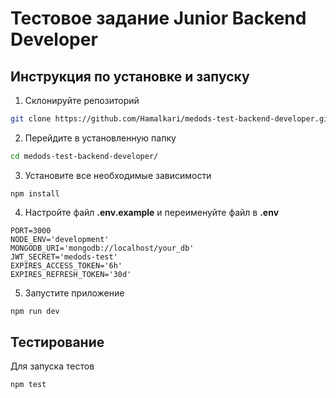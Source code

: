 # Тестовое задание Junior Backend Developer

## Инструкция по установке и запуску

1. Склонируйте репозиторий
```sh
git clone https://github.com/Hamalkari/medods-test-backend-developer.git
```
2. Перейдите в установленную папку
```sh
cd medods-test-backend-developer/
```
3. Установите все необходимые зависимости
```
npm install
```
4. Настройте файл **.env.example** и переименуйте файл в **.env**
```shell
PORT=3000
NODE_ENV='development'
MONGODB_URI='mongodb://localhost/your_db'
JWT_SECRET='medods-test'
EXPIRES_ACCESS_TOKEN='6h'
EXPIRES_REFRESH_TOKEN='30d'
```
5. Запустите приложение
```sh
npm run dev
```

## Тестирование

Для запуска тестов
```sh
npm test
```